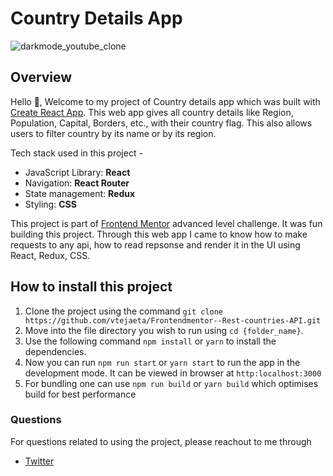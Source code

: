 # Country Details App

<img alt="darkmode_youtube_clone" src="https://user-images.githubusercontent.com/65386350/94394575-4e3a9780-017b-11eb-882f-da81dceb826e.jpg">

## Overview
Hello 👋, Welcome to my project of Country details app which was built with [Create React App](https://github.com/facebook/create-react-app). This web app gives all country details like Region, Population, Capital, Borders, etc., with their country flag. This also allows users to filter country by its name or by its region.

Tech stack used in this project -

- JavaScript Library: **React**
- Navigation: **React Router**
- State management: **Redux**
- Styling: **CSS**

This project is part of [Frontend Mentor](https://www.frontendmentor.io/challenges/rest-countries-api-with-color-theme-switcher-5cacc469fec04111f7b848ca) advanced level challenge. It was fun building this project. Through this web app I came to know how to make requests to any api, how to read repsonse and render it in the UI using React, Redux, CSS.


## How to install this project

1. Clone the project using the command `git clone https://github.com/vtejaeta/Frontendmentor--Rest-countries-API.git`
2. Move into the file directory you wish to run using `cd {folder_name}`.
3. Use the following command `npm install` or `yarn` to install the dependencies.
4. Now you can run `npm run start` or `yarn start` to run the app in the development mode. It can be viewed in browser at `http:localhost:3000`
5. For bundling one can use `npm run build` or `yarn build` which optimises build for best performance

### Questions

For questions related to using the project, please reachout to me through

- [Twitter](https://twitter.com/vtejaeta9493)
